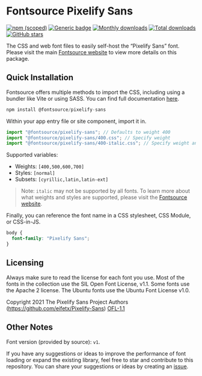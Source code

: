 # Fontsource Pixelify Sans

[![npm (scoped)](https://img.shields.io/npm/v/@fontsource/pixelify-sans?color=brightgreen)](https://www.npmjs.com/package/@fontsource/pixelify-sans) [![Generic badge](https://img.shields.io/badge/fontsource-passing-brightgreen)](https://github.com/fontsource/fontsource) [![Monthly downloads](https://badgen.net/npm/dm/@fontsource/pixelify-sans)](https://github.com/fontsource/fontsource) [![Total downloads](https://badgen.net/npm/dt/@fontsource/pixelify-sans)](https://github.com/fontsource/fontsource) [![GitHub stars](https://img.shields.io/github/stars/fontsource/fontsource.svg?style=social&label=Star)](https://github.com/fontsource/fontsource/stargazers)

The CSS and web font files to easily self-host the “Pixelify Sans” font. Please visit the main [Fontsource website](https://fontsource.org/fonts/pixelify-sans) to view more details on this package.

## Quick Installation

Fontsource offers multiple methods to import the CSS, including using a bundler like Vite or using SASS. You can find full documentation [here](https://fontsource.org/docs/getting-started/introduction).

```javascript
npm install @fontsource/pixelify-sans
```

Within your app entry file or site component, import it in.

```javascript
import "@fontsource/pixelify-sans"; // Defaults to weight 400
import "@fontsource/pixelify-sans/400.css"; // Specify weight
import "@fontsource/pixelify-sans/400-italic.css"; // Specify weight and style
```

Supported variables:
- Weights: `[400,500,600,700]`
- Styles: `[normal]`
- Subsets: `[cyrillic,latin,latin-ext]`

> Note: `italic` may not be supported by all fonts. To learn more about what weights and styles are supported, please visit the [Fontsource website](https://fontsource.org/fonts/pixelify-sans).

Finally, you can reference the font name in a CSS stylesheet, CSS Module, or CSS-in-JS.

```css
body {
  font-family: "Pixelify Sans";
}
```

## Licensing
Always make sure to read the license for each font you use. Most of the fonts in the collection use the SIL Open Font License, v1.1. Some fonts use the Apache 2 license. The Ubuntu fonts use the Ubuntu Font License v1.0.

Copyright 2021 The Pixelify Sans Project Authors (https://github.com/eifetx/Pixelify-Sans)
[OFL-1.1](https://openfontlicense.org)

## Other Notes
Font version (provided by source): `v1`.

If you have any suggestions or ideas to improve the performance of font loading or expand the existing library, feel free to star and contribute to this repository. You can share your suggestions or ideas by creating an [issue](https://github.com/fontsource/fontsource/issues).